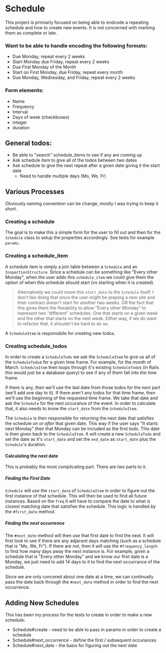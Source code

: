 # Schedule

This project is primiarly focused on being able to endcode a repeating schedule and how to create new events. It is not concerned with marking them as complete or late.

### Want to be able to handle encoding the following formats:

* Due Monday, repeat every 2 weeks
* Start Monday due Friday, repeat every 2 weeks
* Due First Monday of the Month
* Start on First Monday, due Friday, repeat every month
* Due Monday, Wednesday, and Friday, repeat every 2 weeks 

### Form elements:

* Name
* Frequency
* Interval 
* Days of week (checkboxes)
* integer
* duration


## General todos:

* Be able to "search" schedule_items to see if any are coming up
* Ask schedule item to give all of the todos between two dates
* Ask schedule to give the next repeat after a given date giving it the start date
  * Need to handle multiple days (Mo, We, Fr)

## Various Processes

Obviously naming convention can be change, mostly I was trying to keep it short.

### Creating a schedule

The goal is to make this a simple form for the user to fill out and then for the `Schedule` class to setup the properties accordingly. See tests for example `params`.

### Creating a schedule_item

A schedule item is simply a join table between a `Schedule` and an `InspectionStructure`. Since a schedule can be something like "Every other Monday", when the user adds this `schedule_item` we could give them the option of when this schedule should start (vs starting when it is created). 

> Alternatively we could move this `start_date` to the `Schedule` itself. I don't like doing that since the user might be preping a new site and their contract doesn't start for another two weeks. OR the fact that this gives them the flexability to allow "Every other Monday" to represent two "different" schedules. One that starts on a given week and the other that starts on the next week. Either way, if we do want to refactor that, it shouldn't be hard to do so.

A `ScheduleItem` is responsibile for creating new todos.

### Creating schedule_todos

In order to create a `ScheduleTodo` we ask the `ScheduleItem` to give us all of the `ScheduleTodo`s for a given time frame. For example, for the month of March. `ScheduleItem` then loops through it's existing `ScheduleTodo`s (in Rails this would just be a database query) to see if any of them fall into the time frame.

If there is any, then we'll use the last date from those todos for the next part (we'll add one day to it). If there aren't any todos for that time frame, then we'll use the beginning of the requested time frame. We take that date and ask the `Schedule` for the next occurance of the event. In order to calculate that, it also needs to know the `start_date` from the `ScheduleItem`.

The `Schedule` is then responsible for returning the next date that satisfies the schedule _on or after_ that given date. This way if the user says "It starts next Monday" then that Monday can be included as the first todo. This date is then given back to the `ScheduleItem`. It will create a new `ScheduleTodo` and set the date as it's `start_date` and set the `end_date` as `start_date` plus the `Schedule`'s duration.

#### Calculating the next date

This is probably the most complicating part. There are two parts to it.

##### Finding the First Date

`Schedule` will use the `start_date` of `ScheduleItem` in order to figure out the first instance of that schedule. This will then be used to find all future instances. Based on the `freq` it will have to compare the date to what is closest matching date that satisfies the schedule. This logic is handled by the `#first_date` method.

##### Finding the next occurrence

The `#next_date` method will then use that first date to find the next. It will first look to see if there are any adjacent days matching (such as a schedule that is "Mo, We, Fr"). If there are not, then it will use the `#frequency_length` to find how many days away the next instance is. For example, given a schedule that is "Every other Monday" and we know our first date is a Monday, we just need to add 14 days to it to find the next occurrance of the schedule.

Since we are only concered about one date at a time, we can continually pass the date back through the `#next_date` method in order to find the next occurrence.

## Adding New Schedules

This has been my process for the tests to create in order to make a new schedule:

* Schedule#create - need to be able to pass in params in order to create a schedule
* Schedule#next_occurrence - define the first / subsequent occurances
* Schedule#next_date - the basis for figuring out the next date

